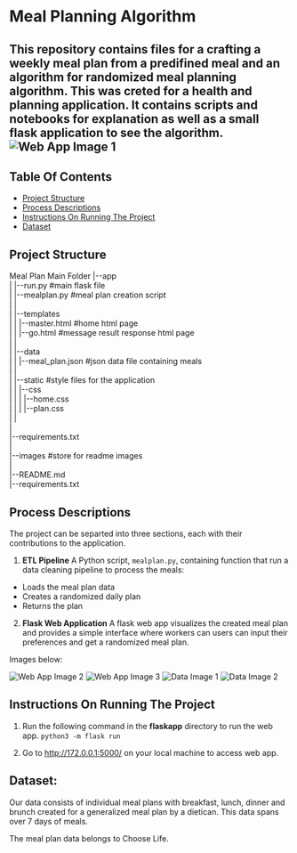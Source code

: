 # Meal Planning Algorithm

This repository contains files for a crafting a weekly meal plan from a predifined meal and an algorithm for randomized meal planning algorithm. This was creted for a  health and planning application. It contains scripts and notebooks for explanation as well as a small flask application to see the algorithm. 
![Web App Image 1](images/webapp-image1.jpg)
---

## Table Of Contents
 - [Project Structure](#project-structure)
 - [Process Descriptions](#process-descriptions)
 - [Instructions On Running The Project](#instructions-on-running-the-project)
 - [Dataset](#dataset)


## Project Structure
Meal Plan Main Folder
   |--app <br>
   |   |--run.py  #main flask file <br>
   |   |--mealplan.py #meal plan creation script <br>
   |   |<br>
   |   |--templates <br>
   |   |    |--master.html #home html page <br>
   |   |    |--go.html #message result response html page <br>
   |   |<br>
   |   |--data <br>
   |   |    |--meal_plan.json #json data file containing meals <br>
   |   |<br>
   |   |--static #style files for the application <br>
   |   |   |--css  <br>
   |   |   |    |--home.css <br>
   |   |   |    |--plan.css <br>
   |   |<br>
   | <br>
   |--requirements.txt<br>
   | <br>
   |--images #store for readme images <br>
   | <br>
   |--README.md <br>
   |--requirements.txt


## Process Descriptions
The project can be separted into three sections, each with their contributions to the application.

1. **ETL Pipeline**
A Python script, `mealplan.py`, containing function that run a data cleaning pipeline to process the meals:

 - Loads the meal plan data
 - Creates a randomized daily plan
 - Returns the plan

2. **Flask Web Application**
A flask web app visualizes the created meal plan and provides a simple interface where workers can users can input their preferences and get a randomized meal plan. 

Images below:

![Web App Image 2](images/webapp-image2.jpg)
![Web App Image 3](images/webapp-image3.jpg)
![Data Image 1](images/meal_tree.jpg)
![Data Image 2](images/meal_tree2.jpg)


## Instructions On Running The Project
1. Run the following command in the **flaskapp** directory to run the web app.
    `python3 -m flask run`

2. Go to http://172.0.0.1:5000/ on your local machine to access web app.

## Dataset:
Our data consists of individual meal plans with breakfast, lunch, dinner and brunch created for a generalized meal plan by a dietican. This data spans over 7 days of meals.

The meal plan data belongs to Choose Life.
